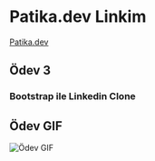 # Patika.dev Linkim
[Patika.dev](https://app.patika.dev/ozanbyrm)

## Ödev 3 

### Bootstrap ile Linkedin Clone

## Ödev GIF
![Ödev GIF](/images/Linkedin%20-%20Google%20Chrome%202022-11-28%2002-30-10.gif)
